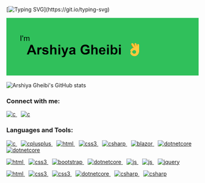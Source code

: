 [![Typing SVG](https://readme-typing-svg.demolab.com?font=Fira+Code&weight=500&size=50&duration=3000&pause=100&color=2BA903&center=true&vCenter=true&repeat=false&random=false&width=1000&height=70&lines=Hello%2C+Welcome+To+My+Github+Page.)](https://git.io/typing-svg)

[![MasterHead](https://github.com/arshiya923/arshiya923/blob/main/header.png)](https://github.com/arshiya923/arshiya923/)

![Arshiya Gheibi's GitHub stats](https://github-readme-stats.vercel.app/api?username=arshiya923&show_icons=true&hide=prs,issues&theme=vue-dark&card_width=1000)

<h3 align="left">Connect with me:</h3>
<p align="left"> 
    <a href="https://www.cprogramming.com/" target="_blank" style="margin-right:10px"> 
        <img src="https://cdn.jsdelivr.net/gh/devicons/devicon@latest/icons/twitter/twitter-original.svg" alt="c" width="40" height="40"/> 
    </a>
    <a href="https://www.cprogramming.com/" target="_blank">
        <img src="https://cdn.jsdelivr.net/gh/devicons/devicon@latest/icons/linkedin/linkedin-original.svg" alt="c" width="40" height="40"/>
    </a>
    
</p>
<h3 align="left">Languages and Tools:</h3>
<p align="left">
    <a href="https://www.cprogramming.com/" target="_blank" style="margin-right:10px">
        <img src="https://cdn.jsdelivr.net/gh/devicons/devicon@latest/icons/c/c-original.svg" alt="c" width="50" height="50"/>
    </a>
    <a href="https://www.w3schools.com/cpp/" target="_blank" style="margin-right:10px">
        <img src="https://cdn.jsdelivr.net/gh/devicons/devicon@latest/icons/cplusplus/cplusplus-original.svg" alt="cplusplus" width="50" height="50"/>
    </a>
    <a href="https://www.w3schools.com/css/" target="_blank" style="margin-right:10px">
        <img src="https://cdn.jsdelivr.net/gh/devicons/devicon@latest/icons/java/java-original.svg" alt="html" width="50" height="50"/>
    </a>
    <a href="https://www.w3schools.com/css/" target="_blank" style="margin-right:10px">
        <img src="https://cdn.jsdelivr.net/gh/devicons/devicon@latest/icons/php/php-original.svg" alt="css3" width="50" height="50"/>
    </a>
    <a href="https://www.w3schools.com/css/" target="_blank" style="margin-right:10px">
        <img src="https://cdn.jsdelivr.net/gh/devicons/devicon@latest/icons/csharp/csharp-original.svg" alt="csharp" width="50" height="50"/>
    </a>
    <a href="https://www.w3schools.com/css/" target="_blank" style="margin-right:10px">
        <img src="https://cdn.jsdelivr.net/gh/devicons/devicon@latest/icons/blazor/blazor-original.svg" alt="blazor" width="50" height="50"/>
    </a>
    <a href="https://www.w3schools.com/css/" target="_blank" style="margin-right:10px">
        <img src="https://cdn.jsdelivr.net/gh/devicons/devicon@latest/icons/dotnetcore/dotnetcore-original.svg" alt="dotnetcore" width="50" height="50"/>
    </a>
    <a href="https://www.w3schools.com/css/" target="_blank">
        <img src="https://cdn.jsdelivr.net/gh/devicons/devicon@latest/icons/postman/postman-original.svg" alt="dotnetcore" width="50" height="50"/>
    </a>
</p>

<p align="left">
    <a href="https://www.w3schools.com/css/" target="_blank" style="margin-right:10px">
        <img src="https://cdn.jsdelivr.net/gh/devicons/devicon@latest/icons/html5/html5-original.svg" alt="html" width="50" height="50"/>
    </a>
    <a href="https://www.w3schools.com/css/" target="_blank" style="margin-right:10px">
        <img src="https://cdn.jsdelivr.net/gh/devicons/devicon@latest/icons/css3/css3-original.svg" alt="css3" width="50" height="50"/>
    </a>
    <a href="https://www.w3schools.com/css/" target="_blank" style="margin-right:10px">
        <img src="https://cdn.jsdelivr.net/gh/devicons/devicon@latest/icons/bootstrap/bootstrap-original.svg" alt="bootstrap" width="50" height="50"/>
    </a>
    <a href="https://www.w3schools.com/css/" target="_blank" style="margin-right:10px">
        <img src="https://cdn.jsdelivr.net/gh/devicons/devicon@latest/icons/sass/sass-original.svg" alt="dotnetcore" width="50" height="50"/>
    </a>
    <a href="https://www.w3schools.com/css/" target="_blank" style="margin-right:10px">
        <img src="https://cdn.jsdelivr.net/gh/devicons/devicon@latest/icons/javascript/javascript-original.svg" alt="js" width="50" height="50"/>
    </a>
    <a href="https://www.w3schools.com/css/" target="_blank" style="margin-right:10px">
        <img src="https://cdn.jsdelivr.net/gh/devicons/devicon@latest/icons/typescript/typescript-original.svg" alt="js" width="50" height="50"/>
    </a>
    <a href="https://www.w3schools.com/css/" target="_blank">
        <img src="https://cdn.jsdelivr.net/gh/devicons/devicon@latest/icons/jquery/jquery-original.svg" alt="jquery" width="50" height="50"/>
    </a>
</p>
<p align="left">
    <a href="https://www.w3schools.com/css/" target="_blank" style="margin-right:10px">
        <img src="https://cdn.jsdelivr.net/gh/devicons/devicon@latest/icons/androidstudio/androidstudio-original.svg" alt="html" width="50" height="50"/>
    </a>
    <a href="https://www.w3schools.com/css/" target="_blank" style="margin-right:10px">
        <img src="https://cdn.jsdelivr.net/gh/devicons/devicon@latest/icons/clion/clion-original.svg" alt="css3" width="50" height="50"/>
    </a>
    <a href="https://www.w3schools.com/css/" target="_blank" style="margin-right:10px">
        <img src="https://cdn.jsdelivr.net/gh/devicons/devicon@latest/icons/phpstorm/phpstorm-original.svg" alt="css3" width="50" height="50"/>
    </a>
    <a href="https://www.w3schools.com/css/" target="_blank" style="margin-right:10px">
        <img src="https://cdn.jsdelivr.net/gh/devicons/devicon@latest/icons/rider/rider-original.svg" alt="dotnetcore" width="50" height="50"/>
    </a>
        <a href="https://www.w3schools.com/css/" target="_blank" style="margin-right:10px">
        <img src="https://cdn.jsdelivr.net/gh/devicons/devicon@latest/icons/visualstudio/visualstudio-original.svg" alt="csharp" width="50" height="50"/>
    </a>
        <a href="https://www.w3schools.com/css/" target="_blank" style="margin-right:10px">
        <img src="https://cdn.jsdelivr.net/gh/devicons/devicon@latest/icons/vscode/vscode-original.svg" alt="csharp" width="50" height="50"/>
    </a>
</p>
